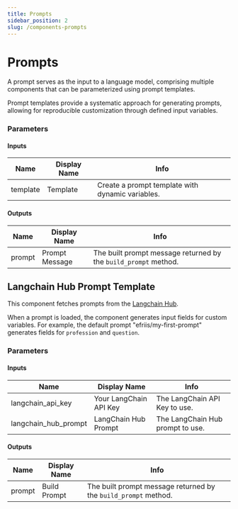 ```yaml
---
title: Prompts
sidebar_position: 2
slug: /components-prompts
---
```


# Prompts

A prompt serves as the input to a language model, comprising multiple components that can be parameterized using prompt templates.

Prompt templates provide a systematic approach for generating prompts, allowing for reproducible customization through defined input variables.

### Parameters

#### Inputs

| Name     | Display Name | Info                                                              |
|----------|--------------|-------------------------------------------------------------------|
| template | Template     | Create a prompt template with dynamic variables.                  |

#### Outputs

| Name   | Display Name    | Info                                                   |
|--------|----------------|--------------------------------------------------------|
| prompt | Prompt Message  | The built prompt message returned by the `build_prompt` method. |

## Langchain Hub Prompt Template

This component fetches prompts from the [Langchain Hub](https://docs.smith.langchain.com/old/category/prompt-hub).

When a prompt is loaded, the component generates input fields for custom variables. For example, the default prompt "efriis/my-first-prompt" generates fields for `profession` and `question`.

### Parameters

#### Inputs

| Name               | Display Name              | Info                                    |
|--------------------|---------------------------|------------------------------------------|
| langchain_api_key  | Your LangChain API Key    | The LangChain API Key to use.            |
| langchain_hub_prompt| LangChain Hub Prompt     | The LangChain Hub prompt to use.         |

#### Outputs

| Name   | Display Name | Info                                                              |
|--------|--------------|-------------------------------------------------------------------|
| prompt | Build Prompt | The built prompt message returned by the `build_prompt` method.   |
